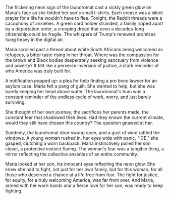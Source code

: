 The flickering neon sign of the laundromat cast a sickly green glow on Maria's face as she folded her son's small t-shirts. Each crease was a silent prayer for a life he wouldn't have to flee. Tonight, the Reddit threads were a cacophony of anxieties. A green card holder stranded, a family ripped apart by a deportation order, a creeping dread that even a decades-long citizenship could be fragile. The whispers of Trump's renewed promises hung heavy in the digital air.

Maria scrolled past a thread about white South Africans being welcomed as refugees, a bitter taste rising in her throat. Where was the compassion for the brown and Black bodies desperately seeking sanctuary from violence and poverty? It felt like a perverse inversion of justice, a stark reminder of who America was truly built for.

A notification popped up: a plea for help finding a pro bono lawyer for an asylum case. Maria felt a pang of guilt. She wanted to help, but she was barely keeping her head above water. The laundromat's hum was a constant reminder of the endless cycle of work, worry, and just barely surviving.

She thought of her own journey, the sacrifices her parents made, the constant fear that shadowed their lives. Had they known the current climate, would they still have chosen this country? The question gnawed at her.

Suddenly, the laundromat door swung open, and a gust of wind rattled the windows. A young woman rushed in, her eyes wide with panic. "ICE," she gasped, clutching a worn backpack. Maria instinctively pulled her son closer, a protective instinct flaring. The woman's fear was a tangible thing, a mirror reflecting the collective anxieties of an entire community.

Maria looked at her son, his innocent eyes reflecting the neon glow. She knew she had to fight, not just for her own family, but for this woman, for all those who deserved a chance at a life free from fear. The fight for justice, for equity, for a truly welcoming America, was far from over. And Maria, armed with her worn hands and a fierce love for her son, was ready to keep fighting.